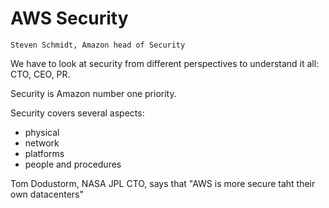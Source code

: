 # AWS Security
    Steven Schmidt, Amazon head of Security

We have to look at security from different perspectives to understand it all: CTO, CEO, PR.

Security is Amazon number one priority.

Security covers several aspects:
* physical
* network
* platforms
* people and procedures

Tom Dodustorm, NASA JPL CTO, says that "AWS is more secure taht their own datacenters"



